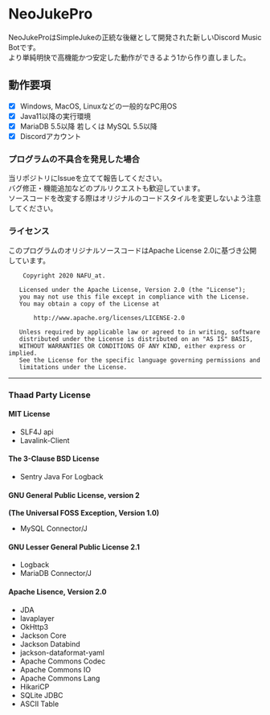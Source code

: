 # NeoJukePro
NeoJukeProはSimpleJukeの正統な後継として開発された新しいDiscord Music Botです。  
より単純明快で高機能かつ安定した動作ができるよう1から作り直しました。  

## 動作要項
- [x] Windows, MacOS, Linuxなどの一般的なPC用OS
- [x] Java11以降の実行環境
- [x] MariaDB 5.5以降 若しくは MySQL 5.5以降
- [x] Discordアカウント

### プログラムの不具合を発見した場合
当リポジトリにIssueを立てて報告してください。  
バグ修正・機能追加などのプルリクエストも歓迎しています。  
ソースコードを改変する際はオリジナルのコードスタイルを変更しないよう注意してください。

### ライセンス
このプログラムのオリジナルソースコードはApache License 2.0に基づき公開しています。

        Copyright 2020 NAFU_at.
    
       Licensed under the Apache License, Version 2.0 (the "License");
       you may not use this file except in compliance with the License.
       You may obtain a copy of the License at
    
           http://www.apache.org/licenses/LICENSE-2.0
    
       Unless required by applicable law or agreed to in writing, software
       distributed under the License is distributed on an "AS IS" BASIS,
       WITHOUT WARRANTIES OR CONDITIONS OF ANY KIND, either express or implied.
       See the License for the specific language governing permissions and
       limitations under the License.

---

### Thaad Party License
#### MIT License
- SLF4J api
- Lavalink-Client

#### The 3-Clause BSD License
- Sentry Java For Logback

#### GNU General Public License, version 2
**(The Universal FOSS Exception, Version 1.0)**
- MySQL Connector/J

#### GNU Lesser General Public License 2.1
- Logback
- MariaDB Connector/J

#### Apache Lisence, Version 2.0
- JDA
- lavaplayer
- OkHttp3
- Jackson Core
- Jackson Databind
- jackson-dataformat-yaml
- Apache Commons Codec
- Apache Commons IO
- Apache Commons Lang
- HikariCP
- SQLite JDBC
- ASCII Table
